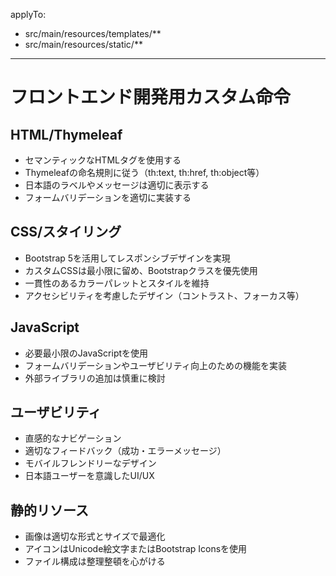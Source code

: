 applyTo:
  - src/main/resources/templates/**
  - src/main/resources/static/**
---

# フロントエンド開発用カスタム命令

## HTML/Thymeleaf
- セマンティックなHTMLタグを使用する
- Thymeleafの命名規則に従う（th:text, th:href, th:object等）
- 日本語のラベルやメッセージは適切に表示する
- フォームバリデーションを適切に実装する

## CSS/スタイリング
- Bootstrap 5を活用してレスポンシブデザインを実現
- カスタムCSSは最小限に留め、Bootstrapクラスを優先使用
- 一貫性のあるカラーパレットとスタイルを維持
- アクセシビリティを考慮したデザイン（コントラスト、フォーカス等）

## JavaScript
- 必要最小限のJavaScriptを使用
- フォームバリデーションやユーザビリティ向上のための機能を実装
- 外部ライブラリの追加は慎重に検討

## ユーザビリティ
- 直感的なナビゲーション
- 適切なフィードバック（成功・エラーメッセージ）
- モバイルフレンドリーなデザイン
- 日本語ユーザーを意識したUI/UX

## 静的リソース
- 画像は適切な形式とサイズで最適化
- アイコンはUnicode絵文字またはBootstrap Iconsを使用
- ファイル構成は整理整頓を心がける
